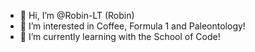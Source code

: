- 👋 Hi, I’m @Robin-LT (Robin)
- 👀 I’m interested in Coffee, Formula 1 and Paleontology! 
- 🌱 I’m currently learning with the School of Code!
